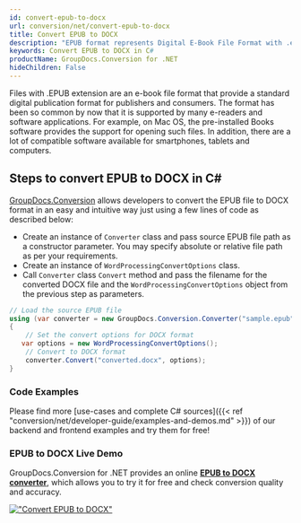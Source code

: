 ```yaml
---
id: convert-epub-to-docx
url: conversion/net/convert-epub-to-docx
title: Convert EPUB to DOCX
description: "EPUB format represents Digital E-Book File Format with .epub extension. Learn how to convert EPUB to DOCX file programmatically in C# language using GroupDocs.Conversion for .NET library."
keywords: Convert EPUB to DOCX in C#
productName: GroupDocs.Conversion for .NET
hideChildren: False
---
```


Files with .EPUB extension are an e-book file format that provide a standard digital publication format for publishers and consumers. The format has been so common by now that it is supported by many e-readers and software applications. For example, on Mac OS, the pre-installed Books software provides the support for opening such files. In addition, there are a lot of compatible software available for smartphones, tablets and computers.

## Steps to convert EPUB to DOCX in C#

[GroupDocs.Conversion](https://products.groupdocs.com/conversion/net) allows developers to convert the EPUB file to DOCX format in an easy and intuitive way just using a few lines of code as described below:

* Create an instance of `Converter` class and pass source EPUB file path as a constructor parameter. You may specify absolute or relative file path as per your requirements. 
* Create an instance of `WordProcessingConvertOptions` class.
* Call `Converter` class `Convert` method and pass the filename for the converted DOCX file and the `WordProcessingConvertOptions` object from the previous step as parameters.

```csharp
// Load the source EPUB file
using (var converter = new GroupDocs.Conversion.Converter("sample.epub"))
{
    // Set the convert options for DOCX format
   var options = new WordProcessingConvertOptions();
    // Convert to DOCX format
    converter.Convert("converted.docx", options);
}
```

### Code Examples

Please find more [use-cases and complete C# sources]({{< ref "conversion/net/developer-guide/examples-and-demos.md" >}}) of our backend and frontend examples and try them for free!

### EPUB to DOCX Live Demo

GroupDocs.Conversion for .NET provides an online [**EPUB to DOCX converter**](https://products.groupdocs.app/conversion/epub-to-docx), which allows you to try it for free and check conversion quality and accuracy.

[!["Convert EPUB to DOCX"](conversion/net/images/convert-to-docx/convert-epub-to-docx.png)](https://products.groupdocs.app/conversion/epub-to-docx)